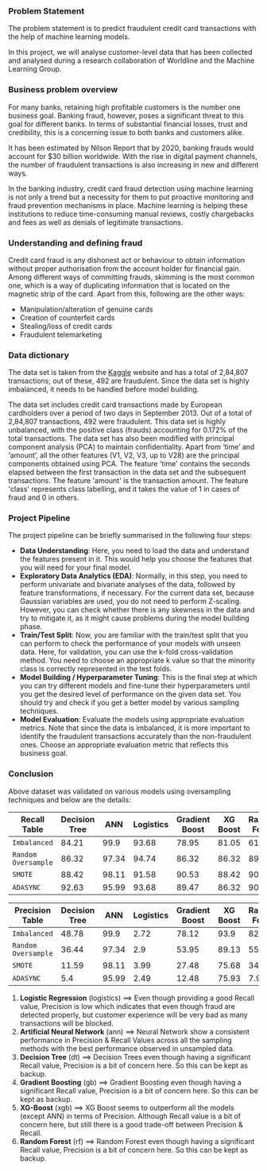 ### Problem Statement

The problem statement is to predict fraudulent credit card transactions with the help of machine learning models.

In this project, we will analyse customer-level data that has been collected and analysed during a research collaboration of Worldline and the Machine Learning Group. 

### Business problem overview

For many banks, retaining high profitable customers is the number one business goal. Banking fraud, however, poses a significant threat to this goal for different banks. In terms of substantial financial losses, trust and credibility, this is a concerning issue to both banks and customers alike.

It has been estimated by Nilson Report that by 2020, banking frauds would account for $30 billion worldwide. With the rise in digital payment channels, the number of fraudulent transactions is also increasing in new and different ways. 

In the banking industry, credit card fraud detection using machine learning is not only a trend but a necessity for them to put proactive monitoring and fraud prevention mechanisms in place. Machine learning is helping these institutions to reduce time-consuming manual reviews, costly chargebacks and fees as well as denials of legitimate transactions.

### Understanding and defining fraud

Credit card fraud is any dishonest act or behaviour to obtain information without proper authorisation from the account holder for financial gain. Among different ways of committing frauds, skimming is the most common one, which is a way of duplicating information that is located on the magnetic strip of the card. Apart from this, following are the other ways:

-   Manipulation/alteration of genuine cards
-   Creation of counterfeit cards
-   Stealing/loss of credit cards
-   Fraudulent telemarketing

### Data dictionary

The data set is taken from the [Kaggle](https://www.kaggle.com/mlg-ulb/creditcardfraud) website and has a total of 2,84,807 transactions; out of these, 492 are fraudulent. Since the data set is highly imbalanced, it needs to be handled before model building.

The data set includes credit card transactions made by European cardholders over a period of two days in September 2013. Out of a total of 2,84,807 transactions, 492 were fraudulent. This data set is highly unbalanced, with the positive class (frauds) accounting for 0.172% of the total transactions. The data set has also been modified with principal component analysis (PCA) to maintain confidentiality. Apart from ‘time’ and ‘amount’, all the other features (V1, V2, V3, up to V28) are the principal components obtained using PCA. The feature 'time' contains the seconds elapsed between the first transaction in the data set and the subsequent transactions. The feature 'amount' is the transaction amount. The feature 'class' represents class labelling, and it takes the value of 1 in cases of fraud and 0 in others.

### Project Pipeline

The project pipeline can be briefly summarised in the following four steps:

-   **Data Understanding**: Here, you need to load the data and understand the features present in it. This would help you choose the features that you will need for your final model.
-   **Exploratory Data Analytics (EDA)**: Normally, in this step, you need to perform univariate and bivariate analyses of the data, followed by feature transformations, if necessary. For the current data set, because Gaussian variables are used, you do not need to perform Z-scaling. However, you can check whether there is any skewness in the data and try to mitigate it, as it might cause problems during the model building phase.
-   **Train/Test Split**: Now, you are familiar with the train/test split that you can perform to check the performance of your models with unseen data. Here, for validation, you can use the k-fold cross-validation method. You need to choose an appropriate k value so that the minority class is correctly represented in the test folds.
-   **Model Building / Hyperparameter Tuning**: This is the final step at which you can try different models and fine-tune their hyperparameters until you get the desired level of performance on the given data set. You should try and check if you get a better model by various sampling techniques.
-   **Model Evaluation**: Evaluate the models using appropriate evaluation metrics. Note that since the data is imbalanced, it is more important to identify the fraudulent transactions accurately than the non-fraudulent ones. Choose an appropriate evaluation metric that reflects this business goal.

### Conclusion

Above dataset was validated on various models using oversampling techniques and below are the details:

| Recall Table | Decision Tree    | ANN | Logistics | Gradient Boost | XG Boost | Random Forest 
|-------------------------|----------|-----------|----------------- | --------- | ---------- | ------------ |
| `Imbalanced`        | 84.21 | 99.9  |       93.68 | 78.95 | 81.05 | 61.05 |
| `Random Oversample` | 86.32 | 97.34 |       94.74 | 86.32 | 86.32 | 89.47 |
| `SMOTE`             | 88.42 | 98.11 |       91.58 | 90.53 | 88.42 | 90.53 |
| `ADASYNC`           | 92.63 | 95.99 |       93.68 | 89.47 | 86.32 | 90.53 |

| Precision Table | Decision Tree    | ANN | Logistics | Gradient Boost | XG Boost | Random Forest 
|-------------------------|----------|-----------|----------------- | --------- | ---------- | ------------ |
| `Imbalanced`        | 48.78 | 99.9  |        2.72 | 78.12 | 93.9  | 82.86 |
| `Random Oversample` | 36.44 | 97.34 |        2.9  | 53.95 | 89.13 | 55.92 |
| `SMOTE`             | 11.59 | 98.11 |        3.99 | 27.48 | 75.68 | 34.96 |
| `ADASYNC`           |  5.4  | 95.99 |        2.49 | 12.48 | 75.93 |  7.96 |


1. **Logistic Regression** (logistics) ==> Even though providing a good Recall value, Precision is low which indicates that even though fraud are detected properly, but customer experience will be very bad as many transactions will be blocked.
2. **Artificial Neural Network** (ann) ==> Neural Network show a consistent performance in Precision & Recall Values across all the sampling methods with the best performance observed in unsampled data.
3. **Decision Tree** (dt) ==> Decision Trees even though having a significant Recall value, Precision is a bit of concern here. So this can be kept as backup.
4. **Gradient Boosting** (gb) ==> Gradient Boosting even though having a significant Recall value, Precision is a bit of concern here. So this can be kept as backup.
5. **XG-Boost** (xgb) ==> XG Boost seems to outperform all the models (except ANN) in terms of Precision. Although Recall value is a bit of concern here, but still there is a good trade-off between Precision & Recall.
6. **Random Forest** (rf) ==> Random Forest even though having a significant Recall value, Precision is a bit of concern here. So this can be kept as backup.